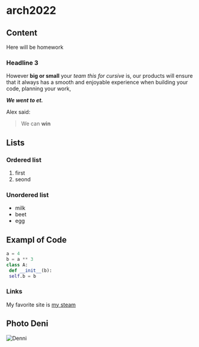 # arch2022
## Content
Here will be homework
### Headline 3
However **big or small** your *team this for cursive* is, our products will ensure that it always has a smooth and enjoyable experience when
building your code, planning your work, 

***We went to et.***

Alex said:
>We can **win**

## Lists
### Ordered list
1. first
2. seond

### Unordered list
- milk
- beet
- egg

## Exampl of Code
```python
a = 4
b = a ** 3
class A:
 def __init__(b):
 self.b = b
 ```
 
 ### Links
 My favorite site is [my steam](https://steamcommunity.com/id/alexpozitivon)
 
 ## Photo Deni
 ![Denni](https://sun9-1.userapi.com/impf/c855220/v855220780/dc100/L26Rf0q8YjA.jpg?size=1140x1426&quality=96&sign=95076b6f6f512b52c0969c747ba05163&type=album)
